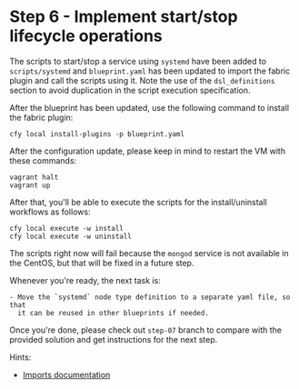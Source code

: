 # Step 6 - Implement start/stop lifecycle operations

The scripts to start/stop a service using `systemd` have been added to
`scripts/systemd` and `blueprint.yaml` has been updated to import the fabric
plugin and call the scripts using it. Note the use of the `dsl_definitions`
section to avoid duplication in the script execution specification.

After the blueprint has been updated, use the following command to install the
fabric plugin:

    cfy local install-plugins -p blueprint.yaml

After the configuration update, please keep in mind to restart the VM with these commands:

    vagrant halt
    vagrant up

After that, you'll be able to execute the scripts for the install/uninstall
workflows as follows:

    cfy local execute -w install
    cfy local execute -w uninstall

The scripts right now will fail because the `mongod` service is not available
in the CentOS, but that will be fixed in a future step.

Whenever you're ready, the next task is:

    - Move the `systemd` node type definition to a separate yaml file, so that
      it can be reused in other blueprints if needed.

Once you're done, please check out `step-07` branch to compare with the provided
solution and get instructions for the next step.

Hints:
- [Imports documentation](http://docs.getcloudify.org/3.4.0/blueprints/spec-imports/)

